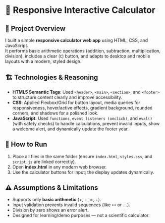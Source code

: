 # 🧮 Responsive Interactive Calculator

## 📌 Project Overview
I built a simple **responsive calculator web app** using HTML, CSS, and JavaScript.  
It performs basic arithmetic operations (addition, subtraction, multiplication, division), includes a clear (`C`) button, and adapts to desktop and mobile layouts with a modern, styled design.

## 🏗️ Technologies & Reasoning
- **HTML5 Semantic Tags**: Used `<header>`, `<main>`, `<section>`, and `<footer>` to structure content clearly and improve accessibility.  
- **CSS**: Applied Flexbox/Grid for button layout, media queries for responsiveness, hover/active effects, gradient background, rounded corners, and shadows for a polished look.  
- **JavaScript**: Used `functions`, `event listeners (onclick)`, and `eval()` (with safety checks) to handle calculations, prevent invalid inputs, show a welcome alert, and dynamically update the footer year.

## 🚀 How to Run 
1. Place all files in the same folder (ensure `index.html`, `styles.css`, and `script.js` are linked correctly).  
2. Open **index.html** in any modern web browser.  
3. Use the calculator buttons for input; the display updates dynamically.  

## ⚠️ Assumptions & Limitations
- Supports only **basic arithmetic** (+, −, ×, ÷).  
- Input validation prevents invalid sequences (like `++` or `..`).  
- Division by zero shows an error alert.  
- Designed for learning/demo purposes — not a scientific calculator.  